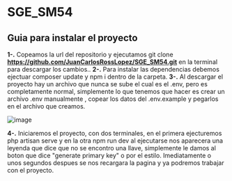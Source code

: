 # SGE_SM54
## Guia para instalar el proyecto
**1-.** Copeamos la url del repositorio y ejecutamos git clone **https://github.com/JuanCarlosRossLopez/SGE_SM54.git** en la terminal para descargar los cambios..
**2-.** Para instalar las dependencias debemos ejectuar composer update y npm i dentro de la carpeta.
**3-.** Al descargar el proyecto hay un archivo que nunca se sube el cual es el .env, pero es completamente normal, simplemente lo que tenemos que hacer es crear un archivo .env manualmente , copear los datos del .env.example y pegarlos en el archivo que creamos.

![image](https://github.com/JuanCarlosRossLopez/SGE_SM54/assets/133787323/b46bbbed-cbb2-41ec-a5b3-c3aae350853d)

**4-.** Iniciaremos el proyecto, con dos terminales, en el primera ejecturemos php artisan serve y en la otra npm run dev al ejecutarse nos aparecera una leyenda que dice que no se encontro una llave, simplemente le damos al boton que dice "generate primary key" o por el estilo. Imediatamente o unos segundos despues se nos recargara la pagina y ya podremos trabajar con el proyecto.

